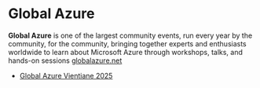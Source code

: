 # Global Azure 

**Global Azure** is one of the largest community events, run every year by the community, for the community, bringing together experts and enthusiasts worldwide to learn about Microsoft Azure through workshops, talks, and hands-on sessions [globalazure.net](https://globalazure.net)

+ [Global Azure Vientiane 2025](2025)